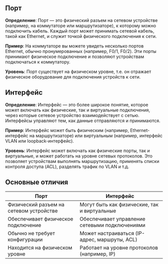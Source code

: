 ## Порт

**Определение**: Порт — это физический разъем на сетевом устройстве (например, на коммутаторе или маршрутизаторе), к которому можно подключить кабель. Каждый порт может принимать сетевой кабель, такой как Ethernet, и служит точкой физического подключения к сети.

**Пример**: На коммутаторе вы можете увидеть несколько портов Ethernet, обычно пронумерованных (например, F0/1, F0/2). Эти порты принимают физическое подключение и позволяют устройствам подключаться к коммутатору.

**Уровень**: Порт существует на физическом уровне, т.е. он отражает физическое оборудование для подключения устройств к сети.

## Интерфейс

**Определение**: Интерфейс — это более широкое понятие, которое может включать как физические, так и виртуальные подключения, через которые сетевое устройство взаимодействует с сетью. Интерфейсы управляют тем, как данные отправляются и принимаются.

**Пример**: Интерфейс может быть физическим (например, Ethernet-интерфейс на маршрутизаторе) или виртуальным (например, интерфейс VLAN или loopback-интерфейс).

**Уровень**: Интерфейс может включать как физические порты, так и виртуальные, и может работать на уровне сетевых протоколов. Это позволяет устройствам выполнять маршрутизацию, применять списки контроля доступа (ACL), разделять трафик по VLAN и т.д.

## Основные отличия

|Порт|Интерфейс|
|---|---|
|Физический разъем на сетевом устройстве|Могут быть как физические, так и виртуальные|
|Обеспечивает физическое подключение|Обеспечивает управление сетевыми подключениями|
|Обычно не требует конфигурации|Может настраиваться (IP-адрес, маршруты, ACL)|
|Находится на физическом уровне|Работает на уровне протоколов (например, IP)|

